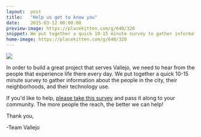 ```yaml
---
layout:  post
title:   "Help us get to know you"
date:    2015-03-12 00:00:00
preview-image: https://placekitten.com/g/640/320
snippet: We put together a quick 10-15 minute survey to gather information about the people in the city, their neighborhoods, and their technology use.
home-image: https://placekitten.com/g/640/320
---
```


<img class="post-home-img" src="{{ page.home-image | prepend: site.baseurl }}">

In order to build a great project that serves Vallejo, we need to hear from the people that experience life there every day. We put together a quick 10-15 minute survey to gather information about the people in the city, their neighborhoods, and their technology use.

If you'd like to help, [please take this survey](https://cfa.typeform.com/to/wgAKP7) and pass it along to your community. The more people the reach, the better we can help!

Thank you,

-Team Vallejo
